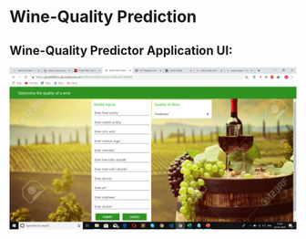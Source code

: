 # Wine-Quality Prediction

## Wine-Quality Predictor Application UI:

![](Screenshot%20of%20UI/Prediction.png)

 
